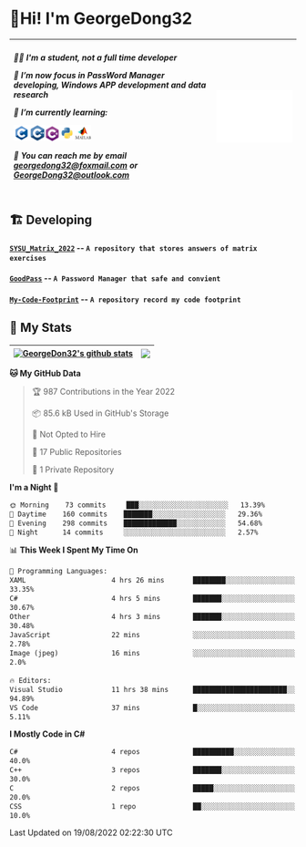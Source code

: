 # 👋Hi! I'm GeorgeDong32
| <h5 align="left"><p>🧑‍🎓 I'm a student, not a full time developer</p><p>👀 I’m now focus in PassWord Manager developing, Windows APP development and data research</p><p>📖 I’m currently learning:</p><code><img height="28" alt="C" src="https://raw.githubusercontent.com/github/explore/f3e22f0dca2be955676bc70d6214b95b13354ee8/topics/c/c.png"></code><code><img height="28" alt="C++" src="https://raw.githubusercontent.com/github/explore/180320cffc25f4ed1bbdfd33d4db3a66eeeeb358/topics/cpp/cpp.png"></code><code><img height="26" alt="C#" src="https://github.com/GeorgeDong32/GeorgeDong32/blob/main/C%23Logo.png"></code><code><img height="28" alt="Python" src="https://raw.githubusercontent.com/github/explore/80688e429a7d4ef2fca1e82350fe8e3517d3494d/topics/python/python.png"></code><code><img height="28" alt="Matlab" src="https://raw.githubusercontent.com/github/explore/80688e429a7d4ef2fca1e82350fe8e3517d3494d/topics/matlab/matlab.png"></code></p>💬 You can reach me by email georgedong32@foxmail.com or GeorgeDong32@outlook.com</p></h5> | <img width="450" alt="my-commit-calendar" src="https://github.com/GeorgeDong32/GeorgeDong32/blob/main/metrics.plugin.isocalendar.svg" > |
| ------------- | ------------- |

#### 
#### 
#### 
#### 

## 🏗️ Developing
#### [`SYSU_Matrix_2022`](https://github.com/GeorgeDong32/SYSU_Matrix_2022) -- `A repository that stores answers of matrix exercises`
#### [`GoodPass`](https://github.com/GeorgeDong32/GoodPass) -- `A Password Manager that safe and convient`
#### [`My-Code-Footprint`](https://github.com/GeorgeDong32/My-Code-Footprint) -- `A repository record my code footprint`
## 🚀 My Stats

| <a href="https://github.com/GeorgeDong32/github-readme-stats"><img align="center" src="https://github-readme-stats-one-topaz-92.vercel.app/api?username=GeorgeDong32&show_icons=true&bg_color=45,34558b,FFFFFF&title_color=FFFFFF&icon_color=F5DF4D&hide_border=1" alt="GeorgeDon32's github stats" /></a> | <a href="https://github.com/GeorgeDong32/github-readme-stats"><img align="center" height="192" src="https://github-readme-stats-one-topaz-92.vercel.app/api/top-langs/?username=GeorgeDong32&layout=compact&bg_color=45,FFFFFF,34558b&title_color=555555&hide_border=1" /></a> |
| ------------- | ------------- |


<!--START_SECTION:waka-->
**🐱 My GitHub Data** 

> 🏆 987 Contributions in the Year 2022
 > 
> 📦 85.6 kB Used in GitHub's Storage 
 > 
> 🚫 Not Opted to Hire
 > 
> 📜 17 Public Repositories 
 > 
> 🔑 1 Private Repository 
 > 
**I'm a Night 🦉** 

```text
🌞 Morning    73 commits     ███░░░░░░░░░░░░░░░░░░░░░░   13.39% 
🌆 Daytime    160 commits    ███████░░░░░░░░░░░░░░░░░░   29.36% 
🌃 Evening    298 commits    █████████████░░░░░░░░░░░░   54.68% 
🌙 Night      14 commits     ░░░░░░░░░░░░░░░░░░░░░░░░░   2.57%

```


📊 **This Week I Spent My Time On** 

```text
💬 Programming Languages: 
XAML                     4 hrs 26 mins       ████████░░░░░░░░░░░░░░░░░   33.35% 
C#                       4 hrs 5 mins        ███████░░░░░░░░░░░░░░░░░░   30.67% 
Other                    4 hrs 3 mins        ███████░░░░░░░░░░░░░░░░░░   30.48% 
JavaScript               22 mins             ░░░░░░░░░░░░░░░░░░░░░░░░░   2.78% 
Image (jpeg)             16 mins             ░░░░░░░░░░░░░░░░░░░░░░░░░   2.0%

🔥 Editors: 
Visual Studio            11 hrs 38 mins      ███████████████████████░░   94.89% 
VS Code                  37 mins             █░░░░░░░░░░░░░░░░░░░░░░░░   5.11%

```

**I Mostly Code in C#** 

```text
C#                       4 repos             ██████████░░░░░░░░░░░░░░░   40.0% 
C++                      3 repos             ███████░░░░░░░░░░░░░░░░░░   30.0% 
C                        2 repos             █████░░░░░░░░░░░░░░░░░░░░   20.0% 
CSS                      1 repo              ██░░░░░░░░░░░░░░░░░░░░░░░   10.0%

```



 Last Updated on 19/08/2022 02:22:30 UTC
<!--END_SECTION:waka-->

